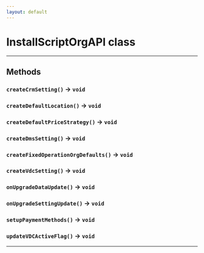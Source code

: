 ```yaml
---
layout: default
---
```

# InstallScriptOrgAPI class
---
## Methods
### `createCrmSetting()` → `void`
### `createDefaultLocation()` → `void`
### `createDefaultPriceStrategy()` → `void`
### `createDmsSetting()` → `void`
### `createFixedOperationOrgDefaults()` → `void`
### `createVdcSetting()` → `void`
### `onUpgradeDataUpdate()` → `void`
### `onUpgradeSettingUpdate()` → `void`
### `setupPaymentMethods()` → `void`
### `updateVDCActiveFlag()` → `void`
---
